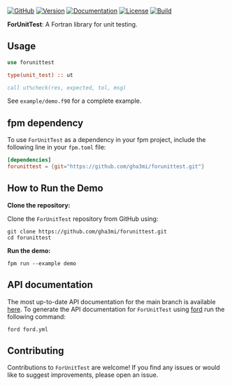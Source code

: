 [![GitHub](https://img.shields.io/badge/GitHub-ForUnitTest-blue.svg?style=social&logo=github)](https://github.com/gha3mi/forunittest)
[![Version](https://img.shields.io/github/release/gha3mi/forunittest.svg)](https://github.com/gha3mi/forunittest/releases/latest)
[![Documentation](https://img.shields.io/badge/ford-Documentation%20-blueviolet.svg)](https://gha3mi.github.io/forunittest/)
[![License](https://img.shields.io/github/license/gha3mi/forunittest?color=green)](https://github.com/gha3mi/forunittest/blob/main/LICENSE)
[![Build](https://github.com/gha3mi/forunittest/actions/workflows/CI_test.yml/badge.svg)](https://github.com/gha3mi/forunittest/actions/workflows/CI_test.yml)

<!-- <img alt="ForUnitTest" src="https://github.com/gha3mi/forunittest/raw/main/media/logo.png" width="750"> -->

**ForUnitTest**: A Fortran library for unit testing.

## Usage

```fortran
use forunittest

type(unit_test) :: ut

call ut%check(res, expected, tol, msg)
```

See `example/demo.f90` for a complete example.

## fpm dependency

To use `ForUnitTest` as a dependency in your fpm project, include the following line in your `fpm.toml` file:

```toml
[dependencies]
forunittest = {git="https://github.com/gha3mi/forunittest.git"}
```

## How to Run the Demo

**Clone the repository:**

Clone the `ForUnitTest` repository from GitHub using:

```shell
git clone https://github.com/gha3mi/forunittest.git
cd forunittest
```

**Run the demo:**

```shell
fpm run --example demo
```

## API documentation

The most up-to-date API documentation for the main branch is available
[here](https://gha3mi.github.io/forunittest/).
To generate the API documentation for `ForUnitTest` using
[ford](https://github.com/Fortran-FOSS-Programmers/ford) run the following
command:

```shell
ford ford.yml
```

## Contributing

Contributions to `ForUnitTest` are welcome!
If you find any issues or would like to suggest improvements, please open an issue.
